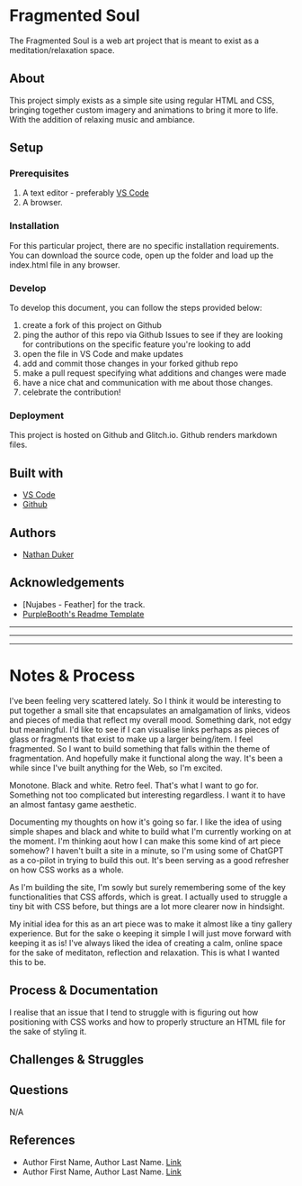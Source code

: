 <!-- Every README should start with an H1 -->
# Fragmented Soul
<!-- A one sentence description of the project or assignment -->
The Fragmented Soul is a web art project that is meant to exist as a meditation/relaxation space. 


<!-- It is good practice to add an about or summary -->
## About

This project simply exists as a simple site using regular HTML and CSS, bringing together custom imagery and animations to bring it more to life. With the addition of relaxing music and ambiance. 


<!-- It is essential to describe how to set up your project -->
## Setup

<!-- Any knowledge or tools you will need before hand -->
### Prerequisites

1. A text editor - preferably [VS Code](https://code.visualstudio.com/)
2. A browser. 

<!-- any installation needs should be defined -->
### Installation

For this particular project, there are no specific installation requirements. You can download the source code, open up the folder and load up the index.html file in any browser. 

<!-- Write instructions on how to start working on your project -->
### Develop

To develop this document, you can follow the steps provided below:
1. create a fork of this project on Github
2. ping the author of this repo via Github Issues to see if they are looking for contributions on the specific feature you're looking to add
3. open the file in VS Code and make updates 
4. add and commit those changes in your forked github repo
5. make a pull request specifying what additions and changes were made
6. have a nice chat and communication with me about those changes. 
7. celebrate the contribution! 

<!-- Notes about the deployment -->
### Deployment

This project is hosted on Github and Glitch.io. Github renders markdown files.

## Built with

* [VS Code](https://code.visualstudio.com/)
* [Github](https://github.com)

## Authors

* [Nathan Duker](https:nathanduker.artstation.com)

<!-- thank and reference all the things that made your project happen -->
## Acknowledgements

* [Nujabes - Feather] for the track. 
* [PurpleBooth's Readme Template](https://gist.github.com/PurpleBooth/109311bb0361f32d87a2)

***
***
***

<!-- For your assignments you might consider  -->
# Notes & Process

<!-- How you built this project - Include images, gifs, and notes here -->

I've been feeling very scattered lately. So I think it would be interesting to put together a small site that encapsulates an amalgamation of links, videos and pieces of media that reflect my overall mood. Something dark, not edgy but meaningful. I'd like to see if I can visualise links perhaps as pieces of glass or fragments that exist to make up a larger being/item. I feel fragmented. So I want to build something that falls within the theme of fragmentation. And hopefully make it functional along the way. It's been a  while since I've built anything for the Web, so I'm excited. 

Monotone. Black and white. Retro feel. That's what I want to go for. Something not too complicated but interesting regardless. I want it to have an almost fantasy game aesthetic.

Documenting my thoughts on how it's going so far. I like the idea of using simple shapes and black and white to build what I'm currently working on at the moment. I'm thinking aout how I can make this some kind of art piece somehow? I haven't built a site in a minute, so I'm using some of ChatGPT as a co-pilot in trying to build this out. It's been serving as a good refresher on how CSS works as a whole.

As I'm building the site, I'm sowly but surely remembering some of the key functionalities that CSS affords, which is great. I actually used to struggle a tiny bit with CSS before, but things are a lot more clearer now in hindsight. 

My initial idea for this as an art piece was to make it almost like a tiny gallery experience. But for the sake o keeping it simple I will just move forward with keeping it as is! I've always liked the idea of creating a calm, online space for the sake of meditaton, reflection and relaxation. This is what I wanted this to be. 

## Process & Documentation

<!-- Any specific challenges or struggles documented -->
I realise that an issue that I tend to struggle with is figuring out how positioning with CSS works and how to properly structure an HTML file for the sake of styling it. 
## Challenges & Struggles

<!-- Any questions you have -->
## Questions

<!-- References for resources and inspiration -->
N/A
## References

* Author First Name, Author Last Name. [Link]()
* Author First Name, Author Last Name. [Link]()